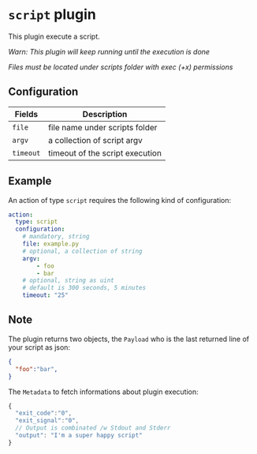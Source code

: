 # `script` plugin

This plugin execute a script.

*Warn: This plugin will keep running until the execution is done*

*Files must be located under scripts folder with exec (+x) permissions*

## Configuration

|Fields|Description
|---|---
| `file` | file name under scripts folder
| `argv` | a collection of script argv
| `timeout` | timeout of the script execution

## Example

An action of type `script` requires the following kind of configuration:

```yaml
action:
  type: script
  configuration:
    # mandatory, string
    file: example.py
    # optional, a collection of string
    argv:
        - foo
        - bar
    # optional, string as uint
    # default is 300 seconds, 5 minutes
    timeout: "25"
```

## Note

The plugin returns two objects, the `Payload` who is the last returned line of your script as json:

```json
{
  "foo":"bar",
}
```

The `Metadata` to fetch informations about plugin execution:

```js
{
  "exit_code":"0",
  "exit_signal":"0",
  // Output is combinated /w Stdout and Stderr
  "output": "I'm a super happy script"
}
```
